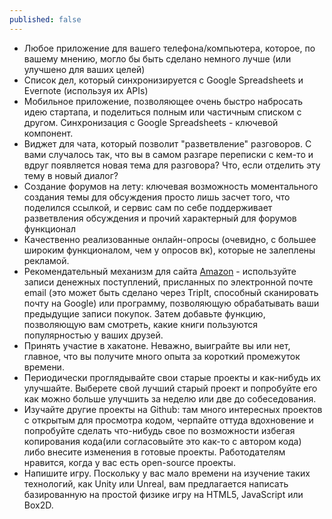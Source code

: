 ```yaml
---
published: false
---
```


- Любое приложение для вашего телефона/компьютера, которое, по вашему мнению, могло бы быть сделано немного лучше (или улучшено для ваших целей)
- Список дел, который синхронизируется с Google Spreadsheets и Evernote (используя их APIs)
- Мобильное приложение, позволяющее очень быстро набросать идею стартапа, и поделиться полным или частичным списком с другом. Синхронизация с Google Spreadsheets - ключевой компонент.
- Виджет для чата, который позволит "разветвление" разговоров. С вами случалось так, что вы в самом разгаре переписки с кем-то и вдруг появляется новая тема для разговора? Что, если отделить эту тему в новый диалог?
- Создание форумов на лету: ключевая возможность моментального создания темы для обсуждения просто лишь засчет того, что поделился ссылкой, и сервис сам по себе поддерживает разветвления обсуждения и прочий характерный для форумов функционал
- Качественно реализованные онлайн-опросы (очевидно, с большее широким функционалом, чем у опросов вк), которые не залеплены рекламой.
- Рекомендательный механизм для сайта [Amazon](http://www.amazon.com) - используйте записи денежных поступлений, присланных по электронной почте email (это может быть сделано через TripIt, способный сканировать почту на Google) или программу, позволяющую обрабатывать ваши предыдущие записи покупок. Затем добавьте функцию, позволяющую вам смотреть, какие книги пользуются популярностью у ваших друзей.
- Принять участие в хакатоне. Неважно, выиграйте вы или нет, главное, что вы получите много опыта за короткий промежуток времени.
- Периодически проглядывайте свои старые проекты и как-нибудь их улучшайте. Выберете свой лучший старый проект и попробуйте его как можно больше улучшить за неделю или две до собеседования.
- Изучайте другие проекты на Github: там много интересных проектов с открытым для просмотра кодом, черпайте оттуда вдохновение и попробуйте сделать что-нибудь свое по возможности избегая копирования кода(или согласовыйте это как-то с автором кода) либо внесите изменения в готовые проекты. Работодателям нравится, когда у вас есть open-source проекты.
- Напишите игру. Поскольку у вас мало времени на изучение таких технологий, как Unity или Unreal, вам предлагается написать базированную на простой физике игру на HTML5, JavaScript или Box2D.